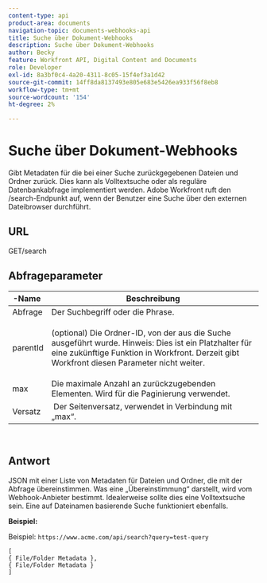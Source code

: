 ```yaml
---
content-type: api
product-area: documents
navigation-topic: documents-webhooks-api
title: Suche über Dokument-Webhooks
description: Suche über Dokument-Webhooks
author: Becky
feature: Workfront API, Digital Content and Documents
role: Developer
exl-id: 8a3bf0c4-4a20-4311-8c05-15f4ef3a1d42
source-git-commit: 14ff8da8137493e805e683e5426ea933f56f8eb8
workflow-type: tm+mt
source-wordcount: '154'
ht-degree: 2%

---
```


# Suche über Dokument-Webhooks

Gibt Metadaten für die bei einer Suche zurückgegebenen Dateien und Ordner zurück. Dies kann als Volltextsuche oder als reguläre Datenbankabfrage implementiert werden. Adobe Workfront ruft den /search-Endpunkt auf, wenn der Benutzer eine Suche über den externen Dateibrowser durchführt.

## URL

GET/search

## Abfrageparameter

<table style="table-layout:auto"> 
 <col> 
 <col> 
 <thead> 
  <tr> 
   <th>-Name </th> 
   <th>Beschreibung</th> 
  </tr> 
 </thead> 
 <tbody> 
  <tr> 
   <td>Abfrage</td> 
   <td>Der Suchbegriff oder die Phrase.</td> 
  </tr> 
  <tr> 
   <td>parentId</td> 
   <td> <p>(optional) Die Ordner-ID, von der aus die Suche ausgeführt wurde. Hinweis: Dies ist ein Platzhalter für eine zukünftige Funktion in Workfront. Derzeit gibt Workfront diesen Parameter nicht weiter. </p> </td> 
  </tr> 
  <tr> 
   <td>max</td> 
   <td>Die maximale Anzahl an zurückzugebenden Elementen. Wird für die Paginierung verwendet.</td> 
  </tr> 
  <tr> 
   <td>Versatz</td> 
   <td> Der Seitenversatz, verwendet in Verbindung mit „max“.</td> 
  </tr> 
 </tbody> 
</table>

 

## Antwort

JSON mit einer Liste von Metadaten für Dateien und Ordner, die mit der Abfrage übereinstimmen. Was eine „Übereinstimmung“ darstellt, wird vom Webhook-Anbieter bestimmt. Idealerweise sollte dies eine Volltextsuche sein. Eine auf Dateinamen basierende Suche funktioniert ebenfalls.

**Beispiel:**

Beispiel: `https://www.acme.com/api/search?query=test-query`

```
[ 
{ File/Folder Metadata },
{ File/Folder Metadata } 
]
```
